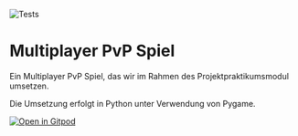 ![Tests](https://github.com/chips199/Projektpraktikum/actions/workflows/tests.yml/badge.svg)

# Multiplayer PvP Spiel

Ein Multiplayer PvP Spiel, das wir im Rahmen des Projektpraktikumsmodul umsetzen.

Die Umsetzung erfolgt in Python unter Verwendung von Pygame.

[![Open in Gitpod](https://gitpod.io/button/open-in-gitpod.svg)](https://gitpod.io/#https://github.com/chips199/Projektpraktikum/actions/workflows/tests.yml/badge.svg)
